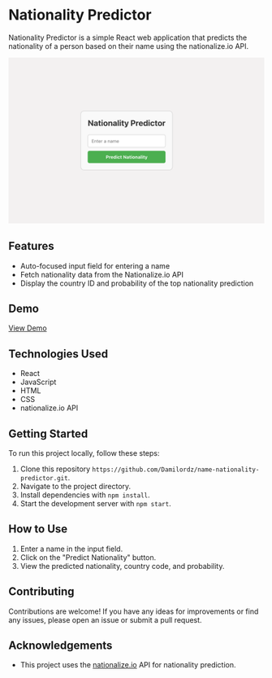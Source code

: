 # Nationality Predictor

Nationality Predictor is a simple React web application that predicts the nationality of a person based on their name using the nationalize.io API.

![Nationality Predictor Screenshot](src/assets/images/predict-nationality.png)

## Features

- Auto-focused input field for entering a name
- Fetch nationality data from the Nationalize.io API
- Display the country ID and probability of the top nationality prediction

## Demo

[View Demo](https://name-nationality-predictor.vercel.app/)


## Technologies Used

- React
- JavaScript
- HTML
- CSS
- nationalize.io API

## Getting Started

To run this project locally, follow these steps:

1. Clone this repository `https://github.com/Damilordz/name-nationality-predictor.git`.
2. Navigate to the project directory.
3. Install dependencies with `npm install`.
4. Start the development server with `npm start`.

## How to Use

1. Enter a name in the input field.
2. Click on the "Predict Nationality" button.
3. View the predicted nationality, country code, and probability.

## Contributing

Contributions are welcome! If you have any ideas for improvements or find any issues, please open an issue or submit a pull request.

## Acknowledgements

- This project uses the [nationalize.io](https://nationalize.io/) API for nationality prediction.

